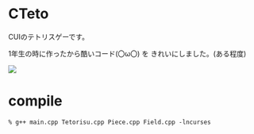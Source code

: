# CTeto
CUIのテトリスゲーです。

1年生の時に作ったから酷いコード(〇ω〇)
を
きれいにしました。(ある程度)

![](sample.gif)

# compile

`% g++ main.cpp Tetorisu.cpp Piece.cpp Field.cpp -lncurses`

